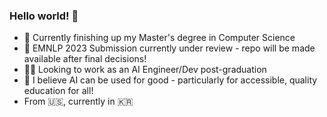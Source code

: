 ### Hello world! 👋

- 📝 Currently finishing up my Master's degree in Computer Science
- 📝 EMNLP 2023 Submission currently under review - repo will be made available after final decisions!
- 👩‍💻 Looking to work as an AI Engineer/Dev post-graduation
- 🏫 I believe AI can be used for good - particularly for accessible, quality education for all!
- From 🇺🇸, currently in 🇰🇷

<!--
**Koverbay/koverbay** is a ✨ _special_ ✨ repository because its `README.md` (this file) appears on your GitHub profile.

Here are some ideas to get you started:

- 🔭 I’m currently working on ...
- 🌱 I’m currently learning ...
- 👯 I’m looking to collaborate on ...
- 🤔 I’m looking for help with ...
- 💬 Ask me about ...
- 📫 How to reach me: ...
- 😄 Pronouns: ...
- ⚡ Fun fact: ...
-->
